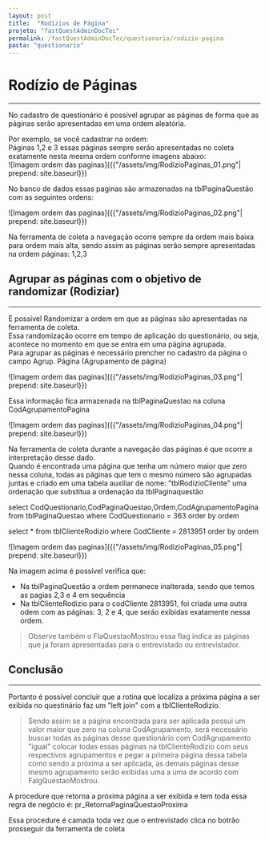 ```yaml
---
layout: post
title:  "Rodízios de Página"
projeto: "fastQuestAdminDocTec"
permalink: /fastQuestAdminDocTec/questionario/rodizio-pagina
pasta: "questionario"
---
```

# Rodízio de Páginas
---
No cadastro de questionário é possível agrupar as páginas de forma que as páginas serão apresentadas em uma ordem aleatória.

Por exemplo, se você cadastrar na ordem:   
Páginas 1,2 e 3 essas páginas sempre serão apresentadas no coleta exatamente nesta mesma ordem conforme imagens abaixo:  
![Imagem ordem das paginas]({{"/assets/img/RodizioPaginas_01.png"| prepend: site.baseurl}})

No banco de dados essas paginas são armazenadas na tblPaginaQuestão com as seguintes ordens:

![Imagem ordem das paginas]({{"/assets/img/RodizioPaginas_02.png"| prepend: site.baseurl}})

Na ferramenta de coleta a navegação ocorre sempre da ordem mais baixa para ordem mais alta, sendo assim as páginas serão sempre apresentadas na ordem páginas: 1,2,3  

## Agrupar as páginas com o objetivo de randomizar (Rodiziar)  
---

É possivel Randomizar a ordem em que as páginas são apresentadas na ferramenta de coleta.  
Essa randomização ocorre em tempo de aplicação do questionário, ou seja, acontece no momento em que se entra em uma página agrupada.  
Para agrupar as páginas é necessário prencher no cadastro da página o campo Agrup. Página (Agrupamento de página)  

![Imagem ordem das paginas]({{"/assets/img/RodizioPaginas_03.png"| prepend: site.baseurl}})

Essa informação fica armazenada na tblPaginaQuestao na coluna  CodAgrupamentoPagina

![Imagem ordem das paginas]({{"/assets/img/RodizioPaginas_04.png"| prepend: site.baseurl}})  

Na ferramenta de coleta durante a navegação das páginas é que ocorre a interpretação desse dado.  
Quando é encontrada uma página que tenha um número maior que zero nessa coluna, todas as páginas que tem o mesmo número são agrupadas juntas e criado em uma tabela auxiliar de nome: "tblRodizioCliente" uma ordenação que substitua a ordenação da tblPaginaquestão  

select CodQuestionario,CodPaginaQuestao,Ordem,CodAgrupamentoPagina from tblPaginaQuestao where CodQuestionario = 363 order by ordem  

select * from tblClienteRodizio where CodCliente = 2813951 order by ordem  

![Imagem ordem das paginas]({{"/assets/img/RodizioPaginas_05.png"| prepend: site.baseurl}})  

Na imagem acima é possível verifica que:  
* Na tblPaginaQuestão a ordem permanece inalterada, sendo que temos as pagias 2,3 e 4 em sequência
* Na tblClienteRodizio para o codCliente 2813951, foi criada uma outra odem com as páginas: 3, 2 e 4, que seráo exibidas exatamente nessa ordem.  

>Observe também o FlaQuestaoMostrou essa flag indica as páginas que ja foram apresentadas para o entrevistado ou entrevistador.

## Conclusão
---

Portanto é possível concluir que a rotina que localiza a próxima página a ser exibida no questinário faz um "left join" com a tblClienteRodizio.  
> Sendo assim se a página encontrada para ser aplicada possui um valor maior que zero na coluna CodAgrupamento, será necessário buscar todas as páginas desse questionário com CodAgrupamento "igual" colocar todas essas páginas na tblClienteRodizio com seus respectivos agrupamentos e pegar a primeira página dessa tabela como  sendo a próxima a ser aplicada, as demais páginas desse mesmo agrupamento serão exibidas uma a uma de acordo com FalgQuestaoMostrou.  

A procedure que retorna a próxima página a ser exibida e tem toda essa regra de negócio é: pr_RetornaPaginaQuestaoProxima  

Essa procedure é camada toda vez que o entrevistado clica no botrão prosseguir da ferramenta de coleta
